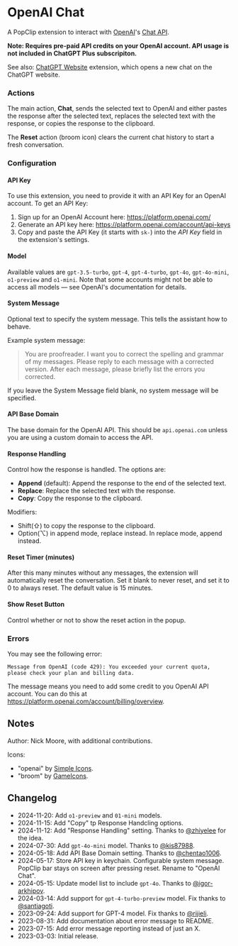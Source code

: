 # OpenAI Chat

A PopClip extension to interact with [OpenAI](https://openai.com/)'s
[Chat API](https://platform.openai.com/docs/api-reference/chat).

**Note: Requires pre-paid API credits on your OpenAI account. API usage is not
included in ChatGPT Plus subscripiton.**

See also: [ChatGPT Website](https://www.popclip.app/extensions/x/73pbck)
extension, which opens a new chat on the ChatGPT website.

### Actions

The main action, **Chat**, sends the selected text to OpenAI and either pastes
the response after the selected text, replaces the selected text with the
response, or copies the response to the clipboard.

The **Reset** action (broom icon) clears the current chat history to start a
fresh conversation.

### Configuration

#### API Key

To use this extension, you need to provide it with an API Key for an OpenAI
account. To get an API Key:

1. Sign up for an OpenAI Account here: <https://platform.openai.com/>
2. Generate an API key here: <https://platform.openai.com/account/api-keys>
3. Copy and paste the API Key (it starts with `sk-`) into the _API Key_ field in
   the extension's settings.

#### Model

Available values are `gpt-3.5-turbo`, `gpt-4`, `gpt-4-turbo`, `gpt-4o`,
`gpt-4o-mini`, `o1-preview` and `o1-mini`. Note that some accounts might not be
able to access all models — see OpenAI's documentation for details.

#### System Message

Optional text to specify the system message. This tells the assistant how to
behave.

Example system message:

> You are proofreader. I want you to correct the spelling and grammar of my
> messages. Please reply to each message with a corrected version. After each
> message, please briefly list the errors you corrected.

If you leave the System Message field blank, no system message will be
specified.

#### API Base Domain

The base domain for the OpenAI API. This should be `api.openai.com` unless you
are using a custom domain to access the API.

#### Response Handling

Control how the response is handled. The options are:

- **Append** (default): Append the response to the end of the selected text.
- **Replace**: Replace the selected text with the response.
- **Copy**: Copy the response to the clipboard.

Modifiers:

- Shift(⇧) to copy the response to the clipboard.
- Option(⌥) in append mode, replace instead. In replace mode, append instead.

#### Reset Timer (minutes)

After this many minutes without any messages, the extension will automatically
reset the conversation. Set it blank to never reset, and set it to 0 to always
reset. The default value is 15 minutes.

#### Show Reset Button

Control whether or not to show the reset action in the popup.

### Errors

You may see the following error:

`Message from OpenAI (code 429): You exceeded your current quota, please check your plan and billing data.`

The message means you need to add some credit to you OpenAI API account. You can
do this at <https://platform.openai.com/account/billing/overview>.

## Notes

Author: Nick Moore, with additional contributions.

Icons:

- "openai" by [Simple Icons](https://simpleicons.org/).
- "broom" by [GameIcons](https://game-icons.net/).

## Changelog

- 2024-11-20: Add `o1-preview` and `01-mini` models.
- 2024-11-15: Add "Copy" tp Response Handcling options.
- 2024-11-12: Add "Response Handling" setting. Thanks to
  [@zhiyelee](https://github.com/pilotmoon/PopClip-Extensions/pull/1250) for the
  idea.
- 2024-07-30: Add `gpt-4o-mini` model. Thanks to
  [@kis87988](https://github.com/pilotmoon/PopClip-Extensions/pull/1249).
- 2024-05-18: Add API Base Domain setting. Thanks to
  [@chentao1006](https://github.com/chentao1006).
- 2024-05-17: Store API key in keychain. Configurable system message. PopClip
  bar stays on screen after pressing reset. Rename to "OpenAI Chat".
- 2024-05-15: Update model list to include `gpt-4o`. Thanks to
  [@igor-arkhipov](https://github.com/igor-arkhipov).
- 2024-03-14: Add support for `gpt-4-turbo-preview` model. Fix thanks to
  [@santiagoti](https://github.com/santiagoti).
- 2023-09-24: Add support for GPT-4 model. Fix thanks to
  [@rijieli](https://github.com/pilotmoon/PopClip-Extensions/pull/1225).
- 2023-08-31: Add documentation about error message to README.
- 2023-07-15: Add error message reporting instead of just an X.
- 2023-03-03: Initial release.
